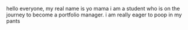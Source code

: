 hello everyone,
my real name is yo mama
i am a student who is on the journey to become a portfolio manager.
i am really eager to poop in my pants
